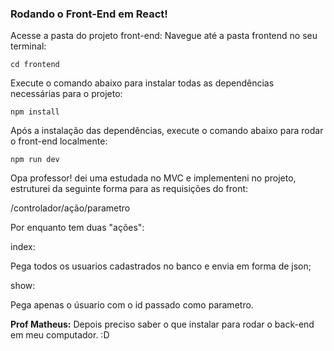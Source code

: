 ### Rodando o Front-End em React!
Acesse a pasta do projeto front-end: Navegue até a pasta frontend no seu terminal:

```
cd frontend
```

Execute o comando abaixo para instalar todas as dependências necessárias para o projeto:

```
npm install
```

Após a instalação das dependências, execute o comando abaixo para rodar o front-end localmente:

```
npm run dev
```

Opa professor! dei uma estudada no MVC e implementeni no projeto, estruturei da seguinte forma para as requisições do front:

/controlador/ação/parametro

Por enquanto tem duas "ações": 

index:

Pega todos os usuarios cadastrados no banco e envia em forma de json;

show:

Pega apenas o úsuario com o id passado como parametro.

<b>Prof Matheus:</b> Depois preciso saber o que instalar para rodar o back-end em meu computador. :D

